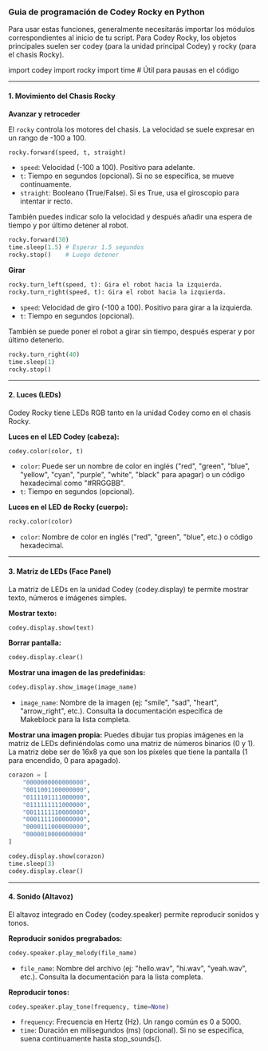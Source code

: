 ### Guia de programación de Codey Rocky en Python

Para usar estas funciones, generalmente necesitarás importar los módulos correspondientes al inicio de tu script. Para Codey Rocky, los objetos principales suelen ser codey (para la unidad principal Codey) y rocky (para el chasis Rocky).

import codey
import rocky
import time # Útil para pausas en el código

---

#### 1. Movimiento del Chasis Rocky

**Avanzar y retroceder**

El `rocky` controla los motores del chasis. La velocidad se suele expresar en un rango de -100 a 100.

```python
rocky.forward(speed, t, straight)
```
- `speed`: Velocidad (-100 a 100). Positivo para adelante.
- `t`: Tiempo en segundos (opcional). Si no se especifica, se mueve continuamente.
- `straight`: Booleano (True/False). Si es True, usa el giroscopio para intentar ir recto.

También puedes indicar solo la velocidad y después añadir una espera de tiempo y por último detener al robot.
```python
rocky.forward(30)
time.sleep(1.5) # Esperar 1.5 segundos
rocky.stop()    # Luego detener
```

**Girar**

```python
rocky.turn_left(speed, t): Gira el robot hacia la izquierda.
rocky.turn_right(speed, t): Gira el robot hacia la izquierda.
```
- `speed`: Velocidad de giro (-100 a 100). Positivo para girar a la izquierda.
- `t`: Tiempo en segundos (opcional).

También se puede poner el robot a girar sin tiempo, después esperar y por último detenerlo.
```python
rocky.turn_right(40)
time.sleep(1)
rocky.stop()
```

--- 

#### 2. Luces (LEDs)

Codey Rocky tiene LEDs RGB tanto en la unidad Codey como en el chasis Rocky.

**Luces en el LED Codey (cabeza):**

```python
codey.color(color, t)
```

- `color`: Puede ser un nombre de color en inglés ("red", "green", "blue", "yellow", "cyan", "purple", "white", "black" para apagar) o un código hexadecimal como "#RRGGBB".
- `t`: Tiempo en segundos (opcional).

**Luces en el LED de Rocky (cuerpo):**
```python
rocky.color(color)
```
- `color`: Nombre de color en inglés ("red", "green", "blue", etc.) o código hexadecimal.

---

#### 3. Matriz de LEDs (Face Panel)

La matriz de LEDs en la unidad Codey (codey.display) te permite mostrar texto, números e imágenes simples.

**Mostrar texto:**
```python
codey.display.show(text)
```

**Borrar pantalla:**
```python
codey.display.clear()
```

**Mostrar una imagen de las predefinidas:**
```python
codey.display.show_image(image_name)
```
- `image_name`: Nombre de la imagen (ej: "smile", "sad", "heart", "arrow_right", etc.). Consulta la documentación específica de Makeblock para la lista completa.

**Mostrar una imagen propia:**
Puedes dibujar tus propias imágenes en la matriz de LEDs definiéndolas como una matriz de números binarios (0 y 1). La matriz debe ser de 16x8 ya que son los píxeles que tiene la pantalla (1 para encendido, 0 para apagado).
```python
corazon = [
    "0000000000000000",
    "0011001100000000",
    "0111101111000000",
    "0111111111000000",
    "0011111110000000",
    "0001111100000000",
    "0000111000000000",
    "0000010000000000"
]

codey.display.show(corazon)
time.sleep(3)
codey.display.clear()
```

---

#### 4. Sonido (Altavoz)
El altavoz integrado en Codey (codey.speaker) permite reproducir sonidos y tonos.

**Reproducir sonidos pregrabados:**
```python
codey.speaker.play_melody(file_name)
```
- `file_name`: Nombre del archivo (ej: "hello.wav", "hi.wav", "yeah.wav", etc.). Consulta la documentación para la lista completa.

**Reproducir tonos:**
```python
codey.speaker.play_tone(frequency, time=None)
```
- `frequency`: Frecuencia en Hertz (Hz). Un rango común es 0 a 5000.
- `time`: Duración en milisegundos (ms) (opcional). Si no se especifica, suena continuamente hasta stop_sounds().


